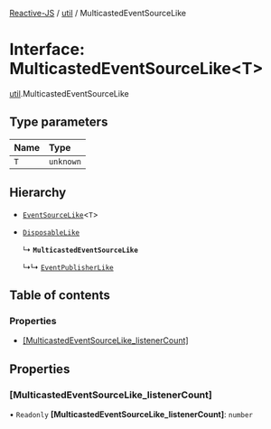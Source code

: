 [Reactive-JS](../README.md) / [util](../modules/util.md) / MulticastedEventSourceLike

# Interface: MulticastedEventSourceLike<T\>

[util](../modules/util.md).MulticastedEventSourceLike

## Type parameters

| Name | Type |
| :------ | :------ |
| `T` | `unknown` |

## Hierarchy

- [`EventSourceLike`](util.EventSourceLike.md)<`T`\>

- [`DisposableLike`](util.DisposableLike.md)

  ↳ **`MulticastedEventSourceLike`**

  ↳↳ [`EventPublisherLike`](util.EventPublisherLike.md)

## Table of contents

### Properties

- [[MulticastedEventSourceLike\_listenerCount]](util.MulticastedEventSourceLike.md#[multicastedeventsourcelike_listenercount])

## Properties

### [MulticastedEventSourceLike\_listenerCount]

• `Readonly` **[MulticastedEventSourceLike\_listenerCount]**: `number`
